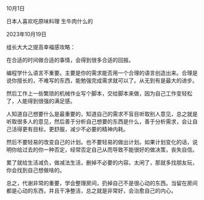 10月1日

日本人喜欢吃原味料理 生牛肉什么的

2023年10月19日

组长大大之提高幸福感攻略：

在合适的时间做合适的事情，会得到很多合适的回报。

编程学什么语言不重要。主要是你的需求能否用一个合理的语言创造出来。合理是说你擅长的，不难写的东西，能勉强完成需求就可以了。从无到有是最大的进步。

然后工作上一些繁琐的机械作业写个脚本，交给脚本来做，因为自己工作变轻松了，人能得到很强的满足感。

人知道自己想要什么是最重要的，知道自己的需求不盲目听取别人意见，总之就是听取很多人的意见，然后善于分析自己想要的东西是什么，善于分析需求，会让自己活得更有目标，更舒服，减少不必要的精神内耗。

然后不要轻易的改变自己的计划。也不要轻易的做出计划。如果计划变化的话，说明你给过去的你一种否定，经常否定自己从而导致不能很好的做决策，丧失自信。

累了就给生活减负，做减法生活，删掉不必要的内容。太闲了，那就多找朋友玩，你会找到自己想做啥的。

总之，代谢非常的重要，学会整理房间，扔掉自己不是很心动的东西。当留在房间都是心动的东西，并且干净整洁，总之就是非常好，会治愈自己的内心。



